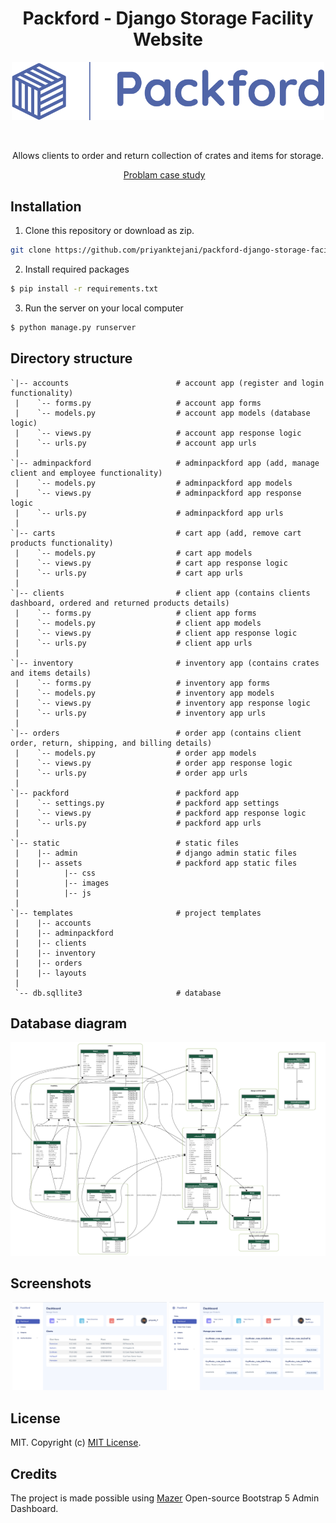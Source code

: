 <h1 align="center">Packford - Django Storage Facility Website</h1>

<p align="center">
  <img width="500" src="https://github.com/priyanktejani/packford-django-storage-facility-website/blob/master/documentation/logo.png">
</p>

<br>

<p align="center"> Allows clients to order and return collection of crates and items for storage.</p>
<div align="center">

</div>

<p align="center">
	<a href="https://github.com/priyanktejani/packford-django-storage-facility-website/blob/master/documentation/problem-case-study.pdf">Problam case study</a>&nbsp;&nbsp;&nbsp;
</p>

## Installation

1. Clone this repository or download as zip.

```sh
git clone https://github.com/priyanktejani/packford-django-storage-facility-website
```

2. Install required packages

```sh
$ pip install -r requirements.txt
```

3. Run the server on your local computer

```sh
$ python manage.py runserver
```

## Directory structure

    `|-- accounts                        # account app (register and login functionality)
     |    `-- forms.py                   # account app forms
     |    `-- models.py                  # account app models (database logic)
     |    `-- views.py                   # account app response logic 
     |    `-- urls.py                    # account app urls
     |
    `|-- adminpackford                   # adminpackford app (add, manage client and employee functionality)
     |    `-- models.py                  # adminpackford app models 
     |    `-- views.py                   # adminpackford app response logic 
     |    `-- urls.py                    # adminpackford app urls
     |
    `|-- carts                           # cart app (add, remove cart products functionality)
     |    `-- models.py                  # cart app models
     |    `-- views.py                   # cart app response logic 
     |    `-- urls.py                    # cart app urls  
     |
    `|-- clients                         # client app (contains clients dashboard, ordered and returned products details)
     |    `-- forms.py                   # client app forms
     |    `-- models.py                  # client app models
     |    `-- views.py                   # client app response logic 
     |    `-- urls.py                    # client app urls  
     |
    `|-- inventory                       # inventory app (contains crates and items details)
     |    `-- forms.py                   # inventory app forms
     |    `-- models.py                  # inventory app models
     |    `-- views.py                   # inventory app response logic 
     |    `-- urls.py                    # inventory app urls  
     |
    `|-- orders                          # order app (contains client order, return, shipping, and billing details)
     |    `-- models.py                  # order app models
     |    `-- views.py                   # order app response logic
     |    `-- urls.py                    # order app urls  
     |
    `|-- packford                        # packford app
     |    `-- settings.py                # packford app settings
     |    `-- views.py                   # packford app response logic 
     |    `-- urls.py                    # packford app urls
     |          
    `|-- static                          # static files 
     |    |-- admin                      # django admin static files
     |    |-- assets                     # packford app static files
     |          |-- css                  
     |          |-- images               
     |          |-- js                   
     |                
    `|-- templates                       # project templates
     |    |-- accounts              	 
     |    |-- adminpackford              
     |    |-- clients               
     |    |-- inventory                
     |    |-- orders               
     |    |-- layouts               
     |
     `-- db.sqllite3                     # database
    
  

## Database diagram

![Screenshot](https://github.com/priyanktejani/Packford-Django-Storage-Facility-Website/blob/master/documentation/project_visualized.png)

## Screenshots

<p align="center">
	<img width=49%; src="https://github.com/priyanktejani/packford-django-storage-facility-website/blob/master/documentation/screenshots/admin_dashboard.png">
	<img width=49%; src="https://github.com/priyanktejani/packford-django-storage-facility-website/blob/master/documentation/screenshots/client_dashboard.png">
</p>

## License

MIT. Copyright (c) [MIT License](./LICENSE).


## Credits

The project is made possible using [Mazer](https://zuramai.github.io/mazer/) Open-source Bootstrap 5 Admin Dashboard.
